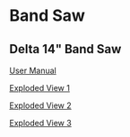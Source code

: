 # Band Saw

## Delta 14" Band Saw

[User Manual](https://drive.google.com/open?id=1LqNlsvvPbQqrMd3ugKFhScJeIZd5FEG_) 

[Exploded View 1](https://drive.google.com/open?id=1-oJRHVriAaK2LjduL3i8dfoxfyrauVfB)

[Exploded View 2](https://drive.google.com/open?id=11REkHqbJuLMSB-En33cVdx3l2LNWUMRn)

[Exploded View 3](https://drive.google.com/open?id=1oClMc76TKTNyxf9Idy_kWOYSXNM8NsBP)

